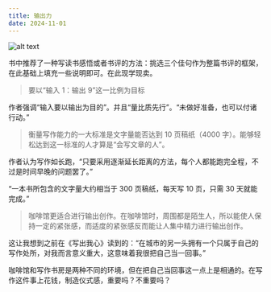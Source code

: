 ```yaml
---
title: 输出力
date: 2024-11-01
---
```

![alt text](https://img3.doubanio.com/view/subject/l/public/s33981362.jpg)

书中推荐了一种写读书感悟或者书评的方法：挑选三个佳句作为整篇书评的框架，在此基础上填充一些说明即可。在此现学现卖。

> 要以“输入 1：输出 9”这一比例为目标

作者强调“输入要以输出为目的”。并且“量比质先行”。“未做好准备，也可以付诸行动。”

> 衡量写作能力的一大标准是文字量能否达到 10 页稿纸（4000 字）。能够轻松达到这一标准的人才算是“会写文章的人”。

作者认为写作如长跑，“只要采用逐渐延长距离的方法，每个人都能跑完全程，不过是时间早晚的问题罢了。”

“一本书所包含的文字量大约相当于 300 页稿纸，每天写 10 页，只需 30 天就能完成。”

> 咖啡馆更适合进行输出创作。在咖啡馆时，周围都是陌生人，所以能使人保持一定的紧张感，而适度的紧张感反而能让人集中精力进行输出创作。

这让我想到之前在《写出我心》读到的：“在城市的另一头拥有一个只属于自己的写作处所，对我而言意义重大，这意味着我很把自己当一回事。”

咖啡馆和写作书房是两种不同的环境，但在把自己当回事这一点上是相通的。在写作这件事上花钱，制造仪式感，重要吗？不重要吗？

